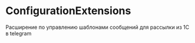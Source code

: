 # ConfigurationExtensions
 
Расширение по управлению шаблонами сообщений для рассылки из 1С в telegram
